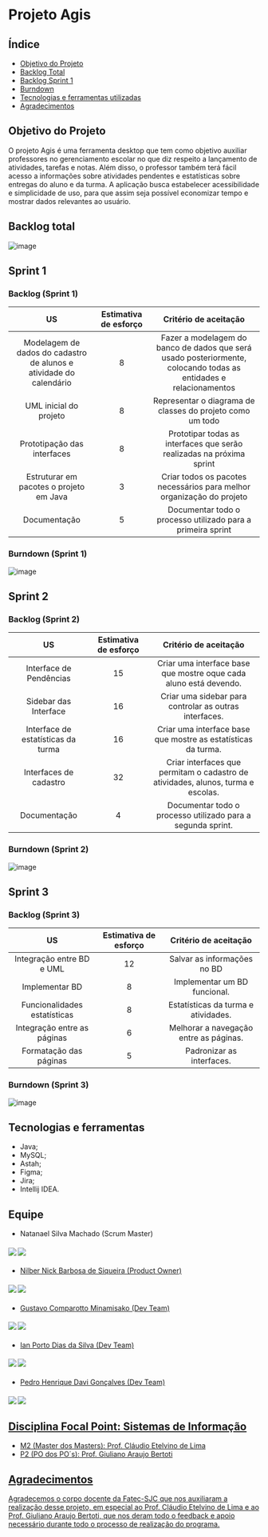 # Projeto Agis

## Índice
* [Objetivo do Projeto](#objetivo-do-projeto)
* [Backlog Total](#backlog-total)
* [Backlog Sprint 1](#backlog-sprint-1)
* [Burndown](#burndown)
* [Tecnologias e ferramentas utilizadas](#tecnologias-e-ferramentas)
* [Agradecimentos](#agradecimentos)


## Objetivo do Projeto
O projeto Agis é uma ferramenta desktop que tem como objetivo auxiliar professores no gerenciamento escolar no que diz respeito a lançamento de atividades, tarefas e notas. Além disso, o professor também terá fácil acesso a informações sobre atividades pendentes e estatísticas sobre entregas do aluno e da turma. A aplicação busca estabelecer acessibilidade e simplicidade de uso, para que assim seja possível economizar tempo e mostrar dados relevantes ao usuário.


## Backlog total

![image](https://github.com/EquipeAlpha1/Agis/assets/111640323/5b0cf1f8-ab14-4e42-9ec6-1dfef6cff1e9)


## Sprint 1

### Backlog (Sprint 1)
  
| US | Estimativa de esforço | Critério de aceitação |
|:--------------:  | :----------:|:---------------------------------:|
| Modelagem de dados do cadastro de alunos e atividade do calendário  | 8 | Fazer a modelagem do banco de dados que será usado posteriormente, colocando todas as entidades e relacionamentos |
| UML inicial do projeto | 8 | Representar o diagrama de classes do projeto como um todo |
| Prototipação das interfaces| 8 | Prototipar todas as interfaces que serão realizadas na próxima sprint |
| Estruturar em pacotes o projeto em Java | 3 | Criar todos os pacotes necessários para melhor organização do projeto |
| Documentação | 5 | Documentar todo o processo utilizado para a primeira sprint |
  
  
### Burndown (Sprint 1)

![image](https://user-images.githubusercontent.com/111640323/229324033-46980b46-cc4d-458f-bab7-101bb351f1d4.png)

  
## Sprint 2
  
### Backlog (Sprint 2)
  
| US | Estimativa de esforço | Critério de aceitação |
|:--------------:  | :----------:|:---------------------------------:|
| Interface de Pendências | 15 | Criar uma interface base que mostre oque cada aluno está devendo. |
| Sidebar das Interface | 16 | Criar uma sidebar para controlar as outras interfaces. |
| Interface de estatísticas da turma | 16 | Criar uma interface base que mostre as estatísticas da turma. |
| Interfaces de cadastro | 32 | Criar interfaces que permitam o cadastro de atividades, alunos, turma e escolas. |
| Documentação | 4 | Documentar todo o processo utilizado para a segunda sprint. |
  
  
 ### Burndown (Sprint 2)
  
![image](https://user-images.githubusercontent.com/111640323/233860014-6699cdff-5e5b-491e-9d00-6bbe1cca19e7.png)

 ## Sprint 3
 
 ### Backlog (Sprint 3)
 
 | US | Estimativa de esforço | Critério de aceitação |
|:--------------:  | :----------:|:---------------------------------:|
| Integração entre BD e UML | 12 | Salvar as informações no BD |
| Implementar BD | 8 | Implementar um BD funcional. |
| Funcionalidades estatísticas | 8 | Estatísticas da turma e atividades. |
| Integração entre as páginas | 6 | Melhorar a navegação entre as páginas. |
| Formatação das páginas | 5 | Padronizar as interfaces. |
 
 ### Burndown (Sprint 3)
 
 ![image](https://github.com/EquipeAlpha1/Agis/assets/111640323/65174daf-7303-4cf9-9819-7282a67f1e36)

 
## Tecnologias e ferramentas
* Java;
* MySQL;
* Astah;
* Figma;
* Jira;
* Intellij IDEA.

## Equipe


* Natanael Silva Machado (Scrum Master)
#### <a href="https://www.linkedin.com/in/natanael-machado-796841270/"><img src="https://img.icons8.com/fluency/48/null/linkedin-circled.png"/></a>  <a href="https://github.com/NatanaelSM"><img src="https://img.icons8.com/fluency-systems-filled/48/null/github.png"/>

* Nilber Nick Barbosa de Siqueira (Product Owner)
#### <a href="https://www.linkedin.com/mwlite/in/nilber-siqueira-b3404a176"><img src="https://img.icons8.com/fluency/48/null/linkedin-circled.png"/></a>  <a href="https://github.com/NilberSiqueira"><img src="https://img.icons8.com/fluency-systems-filled/48/null/github.png"/>


* Gustavo Comparotto Minamisako (Dev Team)
#### <a href="https://www.linkedin.com/in/gustavo-comparotto-minamisako-73a98b250/"><img src="https://img.icons8.com/fluency/48/null/linkedin-circled.png"/></a>  <a href="https://github.com/guscomparotto"><img src="https://img.icons8.com/fluency-systems-filled/48/null/github.png"/>


* Ian Porto Dias da Silva (Dev Team)
#### <a href="https://www.linkedin.com/in/ian-porto-ds/"><img src="https://img.icons8.com/fluency/48/null/linkedin-circled.png"/></a>  <a href="https://github.com/Ianportods"><img src="https://img.icons8.com/fluency-systems-filled/48/null/github.png"/>


* Pedro Henrique Davi Gonçalves (Dev Team)
#### <a href="https://www.linkedin.com/in/pedro-davi-jobs/"><img src="https://img.icons8.com/fluency/48/null/linkedin-circled.png"/></a>  <a href="https://github.com/PedrohDavi"><img src="https://img.icons8.com/fluency-systems-filled/48/null/github.png"/>


## Disciplina Focal Point: Sistemas de Informação
* M2 (Master dos Masters): Prof. Cláudio Etelvino de Lima
* P2 (PO dos PO´s): Prof. Giuliano Araujo Bertoti

  
## Agradecimentos
Agradecemos o corpo docente da Fatec-SJC que nos auxiliaram a realização desse projeto, em especial ao Prof. Cláudio Etelvino de Lima e ao Prof. Giuliano Araujo Bertoti, que nos deram todo o feedback e apoio necessário durante todo o processo de realização do programa.
